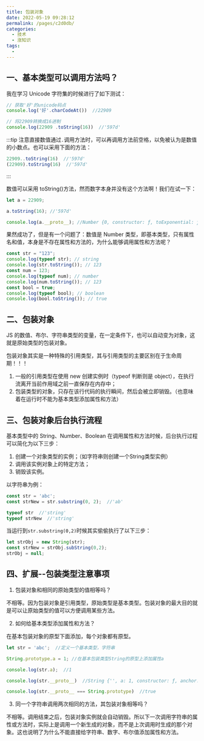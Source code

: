 ```yaml
---
title: 包装对象
date: 2022-05-19 09:28:12
permalink: /pages/c2d0db/
categories:
  - 技术
  - 涨知识
tags:
  - 
---
```

## 一、基本类型可以调用方法吗？

我在学习 Unicode 字符集的时候进行了如下测试：

```js
// 获取'好'的unicode码点
console.log('好'.charCodeAt())  //22909

// 将22909转换成16进制
console.log(22909 .toString(16))  //'597d'
```

:::tip
注意直接数值通过`.`调用方法时，可以再调用方法前空格，以免被认为是数值的小数点。也可以采用下面的方法：
```js
22909..toString(16)  //'597d'
(22909).toString(16)  //'597d'
```
:::

数值可以采用 toString()方法，然而数字本身并没有这个方法啊！我们在试一下：

```js
let a = 22909;

a.toString(16); //'597d'

console.log(a.__proto__); //Number {0, constructor: ƒ, toExponential: ƒ, toFixed: ƒ, toPrecision: ƒ, …}
```

果然成功了，但是有一个问题了：数值是 Number 类型，即基本类型，只有属性名和值，本身是不存在属性和方法的，为什么能够调用属性和方法呢？

```js
const str = "123";
console.log(typeof str); // string
console.log(str.toString()); // 123
const num = 123;
console.log(typeof num); // number
console.log(num.toString()); // 123
const bool = true;
console.log(typeof bool); // boolean
console.log(bool.toString()); // true
```

## 二、包装对象

JS 的数值、布尔、字符串类型的变量，在一定条件下，也可以自动变为对象，这就是原始类型的包装对象。

包装对象其实是一种特殊的引用类型，其与引用类型的主要区别在于生命周期！！！

1. 一般的引用类型在使用 new 创建实例时（typeof 判断则是 object），在执行流离开当前作用域之前一直保存在内存中；
2. 包装类型的对象，只存在该行代码的执行瞬间，然后会被立即销毁。（也意味着在运行时不能为基本类型添加属性和方法）

## 三、包装对象后台执行流程

基本类型中的 String、Number、Boolean 在调用属性和方法时候，后台执行过程可以简化为以下三步：

1. 创建一个对象类型的实例；（如字符串则创建一个String类型实例）
2. 调用该实例对象上的特定方法；
3. 销毁该实例。

以字符串为例：
```js
const str = 'abc';
const strNew = str.substring(0, 2);  //'ab'

typeof str  //'string'
typeof strNew  //'string'
```

当运行到`str.substring(0,2)`时候其实偷偷执行了以下三步：
```js
let strObj = new String(str);
const strNew = strObj.subString(0,2);
strObj = null;
```

## 四、扩展--包装类型注意事项

1. 包装对象和相同的原始类型的值相等吗？

不相等。因为包装对象是引用类型，原始类型是基本类型。包装对象的最大目的就是可以让原始类型的值可以方便调用某些方法。

2. 如何给基本类型添加属性和方法？

在基本包装对象的原型下面添加，每个对象都有原型。

```js
let str = 'abc';  //定义一个基本类型，字符串

String.prototype.a = 1; //在基本包装类型String的原型上添加属性a

console.log(str.a);  //1

console.log(str.__proto__)  //String {'', a: 1, constructor: ƒ, anchor: ƒ, big: ƒ, …}

console.log(str.__proto__ === String.prototype)  //true
```

3. 同一个字符串调用两次相同的方法，其包装对象相等吗？

不相等。调用结束之后，包装对象实例就会自动销毁。所以下一次调用字符串的属性或方法时，实际上是调用一个新生成的对象，而不是上次调用时生成的那个对象。这也说明了为什么不能直接给字符串、数字、布尔值添加属性和方法。
